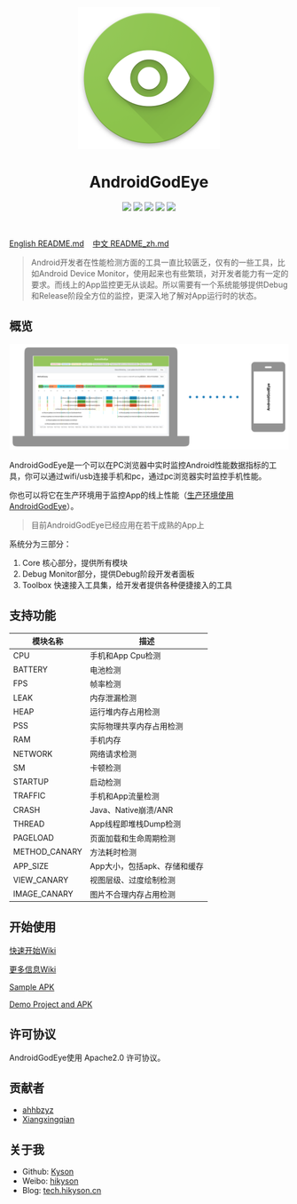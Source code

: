 <p align="center">
  <img src="ART/android_god_eye_logo.png" width="256" height="256" />
</p>

<h1 align="center">AndroidGodEye</h1>
<p align="center">
<a href="https://travis-ci.org/Kyson/AndroidGodEye" target="_blank"><img src="https://travis-ci.org/Kyson/AndroidGodEye.svg?branch=master"></img></a>
<a href="https://github.com/Kyson/AndroidGodEye/tags" target="_blank"><img src="https://img.shields.io/github/v/tag/Kyson/AndroidGodEye?label=version"></img></a>
<a href="http://androidweekly.net/issues/issue-293" target="_blank"><img src="https://img.shields.io/badge/Android%20Weekly-%23293-blue.svg"></img></a>
<a href="https://android-arsenal.com/details/1/6561" target="_blank"><img src="https://img.shields.io/badge/Android%20Arsenal-AndroidGodEye-brightgreen.svg?style=flat"></img></a>
<a href="LICENSE" target="_blank"><img src="http://img.shields.io/badge/license-Apache2.0-brightgreen.svg?style=flat"></img></a>
</p>
<br/>

<p>
<a href="README.md">English README.md</a>&nbsp;&nbsp;&nbsp;
<a href="README_zh.md">中文 README_zh.md</a>
</p>

> Android开发者在性能检测方面的工具一直比较匮乏，仅有的一些工具，比如Android Device Monitor，使用起来也有些繁琐，对开发者能力有一定的要求。而线上的App监控更无从谈起。所以需要有一个系统能够提供Debug和Release阶段全方位的监控，更深入地了解对App运行时的状态。

## 概览

![android_godeye_connect](ART/android_god_eye_connect.jpg)

AndroidGodEye是一个可以在PC浏览器中实时监控Android性能数据指标的工具，你可以通过wifi/usb连接手机和pc，通过pc浏览器实时监控手机性能。

你也可以将它在生产环境用于监控App的线上性能（[生产环境使用AndroidGodEye](https://github.com/Kyson/AndroidGodEye/wiki/0x02b-Apply-AndroidGodEye-for-Release_zh)）。

> 目前AndroidGodEye已经应用在若干成熟的App上

系统分为三部分：

1. Core 核心部分，提供所有模块
2. Debug Monitor部分，提供Debug阶段开发者面板
3. Toolbox 快速接入工具集，给开发者提供各种便捷接入的工具

## 支持功能

|模块名称|描述|
|---|----|
|CPU|手机和App Cpu检测|
|BATTERY|电池检测|
|FPS|帧率检测|
|LEAK|内存泄漏检测|
|HEAP|运行堆内存占用检测|
|PSS|实际物理共享内存占用检测|
|RAM|手机内存|
|NETWORK|网络请求检测|
|SM|卡顿检测|
|STARTUP|启动检测|
|TRAFFIC|手机和App流量检测|
|CRASH|Java、Native崩溃/ANR|
|THREAD|App线程即堆栈Dump检测|
|PAGELOAD|页面加载和生命周期检测|
|METHOD_CANARY|方法耗时检测|
|APP_SIZE|App大小，包括apk、存储和缓存|
|VIEW_CANARY|视图层级、过度绘制检测|
|IMAGE_CANARY|图片不合理内存占用检测|

## 开始使用

[快速开始Wiki](https://github.com/Kyson/AndroidGodEye/wiki/0x00-QuickStart_zh)

[更多信息Wiki](https://github.com/Kyson/AndroidGodEye/wiki#%E4%B8%AD%E6%96%87)

[Sample APK](https://github.com/Kyson/AndroidGodEye/releases)

[Demo Project and APK](https://github.com/Kyson/AndroidGodEyeDemo/releases)

## 许可协议

AndroidGodEye使用 Apache2.0 许可协议。

## 贡献者

- [ahhbzyz](https://github.com/ahhbzyz)
- [Xiangxingqian](https://github.com/Xiangxingqian)

## 关于我

- Github: [Kyson](https://github.com/Kyson)
- Weibo: [hikyson](https://weibo.com/hikyson)
- Blog: [tech.hikyson.cn](https://tech.hikyson.cn/)
